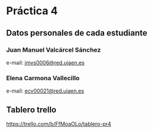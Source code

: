 # Práctica 4

## Datos personales de cada estudiante
### Juan Manuel Valcárcel Sánchez
e-mail: jmvs0006@red.ujaen.es

### Elena Carmona Vallecillo
e-mail: ecv00021@red.ujaen.es


## Tablero trello
https://trello.com/b/FfMoaOLo/tablero-pr4
